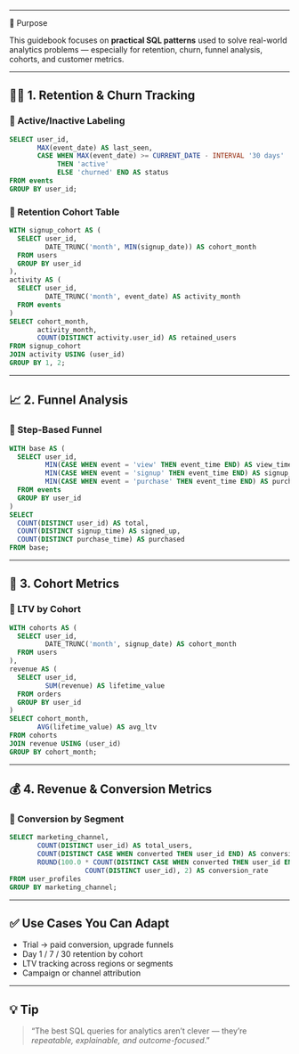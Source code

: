 ___
🎯 Purpose

This guidebook focuses on **practical SQL patterns** used to solve real-world analytics problems — especially for retention, churn, funnel analysis, cohorts, and customer metrics.

---

## 🧍‍♂️ 1. Retention & Churn Tracking

### 🔹 Active/Inactive Labeling

```sql
SELECT user_id,
       MAX(event_date) AS last_seen,
       CASE WHEN MAX(event_date) >= CURRENT_DATE - INTERVAL '30 days'
            THEN 'active'
            ELSE 'churned' END AS status
FROM events
GROUP BY user_id;
```

### 🔹 Retention Cohort Table

```sql
WITH signup_cohort AS (
  SELECT user_id,
         DATE_TRUNC('month', MIN(signup_date)) AS cohort_month
  FROM users
  GROUP BY user_id
),
activity AS (
  SELECT user_id,
         DATE_TRUNC('month', event_date) AS activity_month
  FROM events
)
SELECT cohort_month,
       activity_month,
       COUNT(DISTINCT activity.user_id) AS retained_users
FROM signup_cohort
JOIN activity USING (user_id)
GROUP BY 1, 2;
```

---

## 📈 2. Funnel Analysis

### 🔹 Step-Based Funnel

```sql
WITH base AS (
  SELECT user_id,
         MIN(CASE WHEN event = 'view' THEN event_time END) AS view_time,
         MIN(CASE WHEN event = 'signup' THEN event_time END) AS signup_time,
         MIN(CASE WHEN event = 'purchase' THEN event_time END) AS purchase_time
  FROM events
  GROUP BY user_id
)
SELECT
  COUNT(DISTINCT user_id) AS total,
  COUNT(DISTINCT signup_time) AS signed_up,
  COUNT(DISTINCT purchase_time) AS purchased
FROM base;
```

---

## 👥 3. Cohort Metrics

### 🔹 LTV by Cohort

```sql
WITH cohorts AS (
  SELECT user_id,
         DATE_TRUNC('month', signup_date) AS cohort_month
  FROM users
),
revenue AS (
  SELECT user_id,
         SUM(revenue) AS lifetime_value
  FROM orders
  GROUP BY user_id
)
SELECT cohort_month,
       AVG(lifetime_value) AS avg_ltv
FROM cohorts
JOIN revenue USING (user_id)
GROUP BY cohort_month;
```

---

## 💰 4. Revenue & Conversion Metrics

### 🔹 Conversion by Segment

```sql
SELECT marketing_channel,
       COUNT(DISTINCT user_id) AS total_users,
       COUNT(DISTINCT CASE WHEN converted THEN user_id END) AS conversions,
       ROUND(100.0 * COUNT(DISTINCT CASE WHEN converted THEN user_id END) /
                   COUNT(DISTINCT user_id), 2) AS conversion_rate
FROM user_profiles
GROUP BY marketing_channel;
```

---

## ✅ Use Cases You Can Adapt

* Trial → paid conversion, upgrade funnels
* Day 1 / 7 / 30 retention by cohort
* LTV tracking across regions or segments
* Campaign or channel attribution

---

## 💡 Tip

> “The best SQL queries for analytics aren’t clever — they’re *repeatable, explainable, and outcome-focused*.”
